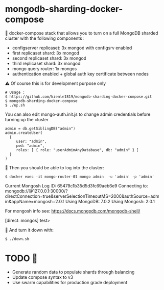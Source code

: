 # mongodb-sharding-docker-compose

:whale: docker-compose stack that allows you to turn on a full MongoDB sharded cluster with the following components :

 * configserver replicaset: 3x mongod with configsrv enabled 
 * first replicaset shard: 3x mongod 
 * second replicaset shard: 3x mongod
 * third replicaset shard: 3x mongod
 * mongo query router: 1x mongos
 * authentication enabled + global auth key certificate between nodes

:warning: Of course this is for development purpose only  

    # Usage :
    $ https://github.com/kienle1819/mongodb-sharding-docker-compose.git
    $ mongodb-sharding-docker-compose
    $ ./up.sh
    
    
You can also edit mongo-auth.init.js to change admin credentials before turning up the cluster

    admin = db.getSiblingDB("admin")
    admin.createUser(
      {
         user: "admin",
         pwd: "admin",
         roles: [ { role: "userAdminAnyDatabase", db: "admin" } ] 
      }
    )

:tropical_drink: Then you should be able to log into the cluster:

    $ docker exec -it mongo-router-01 mongo admin  -u 'admin' -p 'admin'
   Current Mongosh Log ID: 65479c1b35d5d3fc69aeb6e9
   Connecting to:          mongodb://<credentials>@127.0.0.1:30000/?directConnection=true&serverSelectionTimeoutMS=2000&authSource=admin&appName=mongosh+2.0.1
   Using MongoDB:          7.0.2
   Using Mongosh:          2.0.1

   For mongosh info see: https://docs.mongodb.com/mongodb-shell/

  [direct: mongos] test>
    
  
:beer: And turn it down with:

    $ ./down.sh
    
    
   # TODO :construction:
   
  * Generate random data to populate shards through balancing 
  * Update compose syntax to v3 
  * Use swarm capabilities for production grade deployment 
  